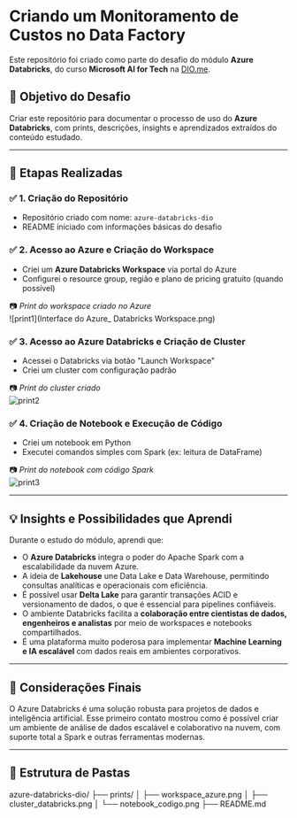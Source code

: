 # Criando um Monitoramento de Custos no Data Factory
Este repositório foi criado como parte do desafio do módulo **Azure Databricks**, do curso **Microsoft AI for Tech** na [DIO.me](https://www.dio.me).

## 📌 Objetivo do Desafio

Criar este repositório para documentar o processo de uso do **Azure Databricks**, com prints, descrições, insights e aprendizados extraídos do conteúdo estudado.

---

## 🧭 Etapas Realizadas

### ✅ 1. Criação do Repositório

- Repositório criado com nome: `azure-databricks-dio`
- README iniciado com informações básicas do desafio

### ✅ 2. Acesso ao Azure e Criação do Workspace

- Criei um **Azure Databricks Workspace** via portal do Azure
- Configurei o resource group, região e plano de pricing gratuito (quando possível)

📷 *Print do workspace criado no Azure*  
![print1](Interface do Azure_ Databricks Workspace.png)

### ✅ 3. Acesso ao Azure Databricks e Criação de Cluster

- Acessei o Databricks via botão "Launch Workspace"
- Criei um cluster com configuração padrão

📷 *Print do cluster criado*  
![print2](./prints/cluster_databricks.png)

### ✅ 4. Criação de Notebook e Execução de Código

- Criei um notebook em Python
- Executei comandos simples com Spark (ex: leitura de DataFrame)

📷 *Print do notebook com código Spark*  
![print3](./prints/notebook_codigo.png)

---

## 💡 Insights e Possibilidades que Aprendi

Durante o estudo do módulo, aprendi que:

- O **Azure Databricks** integra o poder do Apache Spark com a escalabilidade da nuvem Azure.
- A ideia de **Lakehouse** une Data Lake e Data Warehouse, permitindo consultas analíticas e operacionais com eficiência.
- É possível usar **Delta Lake** para garantir transações ACID e versionamento de dados, o que é essencial para pipelines confiáveis.
- O ambiente Databricks facilita a **colaboração entre cientistas de dados, engenheiros e analistas** por meio de workspaces e notebooks compartilhados.
- É uma plataforma muito poderosa para implementar **Machine Learning e IA escalável** com dados reais em ambientes corporativos.

---

## 🧠 Considerações Finais

O Azure Databricks é uma solução robusta para projetos de dados e inteligência artificial. Esse primeiro contato mostrou como é possível criar um ambiente de análise de dados escalável e colaborativo na nuvem, com suporte total a Spark e outras ferramentas modernas.

---

## 📁 Estrutura de Pastas
azure-databricks-dio/ ├── prints/ │ ├── workspace_azure.png │ ├── cluster_databricks.png │ └── notebook_codigo.png ├── README.md

